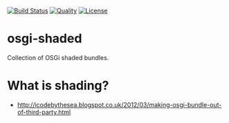 [![Build Status](https://travis-ci.org/garethahealy/osgi-shaded.svg)](https://travis-ci.org/garethahealy/osgi-shaded)
[![Quality](https://sonarcloud.io/api/project_badges/measure?project=com.garethahealy.osgi-shaded%3Aosgi-shaded-parent&metric=alert_status)](https://sonarcloud.io/dashboard?id=com.garethahealy.osgi-shaded%3Aosgi-shaded-parent)
[![License](https://img.shields.io/hexpm/l/plug.svg?maxAge=2592000)]()

# osgi-shaded
Collection of OSGi shaded bundles.

# What is shading?
- http://icodebythesea.blogspot.co.uk/2012/03/making-osgi-bundle-out-of-third-party.html
